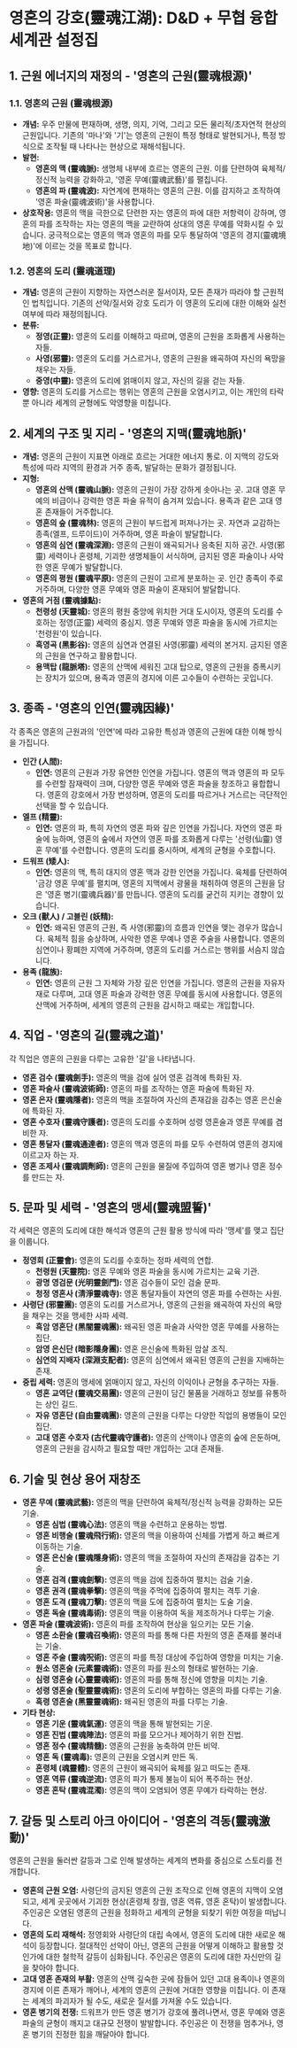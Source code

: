 # 영혼의 강호(靈魂江湖): D&D + 무협 융합 세계관 설정집

## 1. 근원 에너지의 재정의 - '영혼의 근원(靈魂根源)'

### 1.1. 영혼의 근원 (靈魂根源)

*   **개념:** 우주 만물에 편재하며, 생명, 의지, 기억, 그리고 모든 물리적/초자연적 현상의 근원입니다. 기존의 '마나'와 '기'는 영혼의 근원이 특정 형태로 발현되거나, 특정 방식으로 조작될 때 나타나는 현상으로 재해석됩니다.
*   **발현:**
    *   **영혼의 맥 (靈魂脈):** 생명체 내부에 흐르는 영혼의 근원. 이를 단련하여 육체적/정신적 능력을 강화하고, '영혼 무예(靈魂武藝)'를 펼칩니다.
    *   **영혼의 파 (靈魂波):** 자연계에 편재하는 영혼의 근원. 이를 감지하고 조작하여 '영혼 파술(靈魂波術)'을 사용합니다.
*   **상호작용:** 영혼의 맥을 극한으로 단련한 자는 영혼의 파에 대한 저항력이 강하며, 영혼의 파를 조작하는 자는 영혼의 맥을 교란하여 상대의 영혼 무예를 약화시킬 수 있습니다. 궁극적으로는 영혼의 맥과 영혼의 파를 모두 통달하여 '영혼의 경지(靈魂境地)'에 이르는 것을 목표로 합니다.

### 1.2. 영혼의 도리 (靈魂道理)

*   **개념:** 영혼의 근원이 지향하는 자연스러운 질서이자, 모든 존재가 따라야 할 근원적인 법칙입니다. 기존의 선악/질서와 강호 도리가 이 영혼의 도리에 대한 이해와 실천 여부에 따라 재정의됩니다.
*   **분류:**
    *   **정영(正靈):** 영혼의 도리를 이해하고 따르며, 영혼의 근원을 조화롭게 사용하는 자들.
    *   **사영(邪靈):** 영혼의 도리를 거스르거나, 영혼의 근원을 왜곡하여 자신의 욕망을 채우는 자들.
    *   **중영(中靈):** 영혼의 도리에 얽매이지 않고, 자신의 길을 걷는 자들.
*   **영향:** 영혼의 도리를 거스르는 행위는 영혼의 근원을 오염시키고, 이는 개인의 타락뿐 아니라 세계의 균형에도 악영향을 미칩니다.

## 2. 세계의 구조 및 지리 - '영혼의 지맥(靈魂地脈)'

*   **개념:** 영혼의 근원이 지표면 아래로 흐르는 거대한 에너지 통로. 이 지맥의 강도와 특성에 따라 지역의 환경과 거주 종족, 발달하는 문화가 결정됩니다.
*   **지형:**
    *   **영혼의 산맥 (靈魂山脈):** 영혼의 근원이 가장 강하게 솟아나는 곳. 고대 영혼 무예의 비급이나 강력한 영혼 파술 유적이 숨겨져 있습니다. 용족과 같은 고대 영혼 존재들이 거주합니다.
    *   **영혼의 숲 (靈魂林):** 영혼의 근원이 부드럽게 퍼져나가는 곳. 자연과 교감하는 종족(엘프, 드루이드)이 거주하며, 영혼 파술이 발달합니다.
    *   **영혼의 심연 (靈魂深淵):** 영혼의 근원이 왜곡되거나 응축된 지하 공간. 사영(邪靈) 세력이나 혼령체, 기괴한 생명체들이 서식하며, 금지된 영혼 파술이나 사악한 영혼 무예가 발달합니다.
    *   **영혼의 평원 (靈魂平原):** 영혼의 근원이 고르게 분포하는 곳. 인간 종족이 주로 거주하며, 다양한 영혼 무예와 영혼 파술이 혼재되어 발달합니다.
*   **영혼의 거점 (靈魂據點):**
    *   **천령성 (天靈城):** 영혼의 평원 중앙에 위치한 거대 도시이자, 영혼의 도리를 수호하는 정영(正靈) 세력의 중심지. 영혼 무예와 영혼 파술을 동시에 가르치는 '천령원'이 있습니다.
    *   **흑영곡 (黑影谷):** 영혼의 심연과 연결된 사영(邪靈) 세력의 본거지. 금지된 영혼의 근원을 연구하고 활용합니다.
    *   **용맥탑 (龍脈塔):** 영혼의 산맥에 세워진 고대 탑으로, 영혼의 근원을 증폭시키는 장치가 있으며, 용족과 영혼의 경지에 이른 고수들이 수련하는 곳입니다.

## 3. 종족 - '영혼의 인연(靈魂因緣)'

각 종족은 영혼의 근원과의 '인연'에 따라 고유한 특성과 영혼의 근원에 대한 이해 방식을 가집니다.

*   **인간 (人間):**
    *   **인연:** 영혼의 근원과 가장 유연한 인연을 가집니다. 영혼의 맥과 영혼의 파 모두를 수련할 잠재력이 크며, 다양한 영혼 무예와 영혼 파술을 창조하고 융합합니다. 영혼의 강호에서 가장 번성하며, 영혼의 도리를 따르거나 거스르는 극단적인 선택을 할 수 있습니다.
*   **엘프 (精靈):**
    *   **인연:** 영혼의 파, 특히 자연의 영혼 파와 깊은 인연을 가집니다. 자연의 영혼 파술에 능하며, 영혼의 숲에서 자연의 영혼 파를 조화롭게 다루는 '선령(仙靈) 영혼 무예'를 수련합니다. 영혼의 도리를 중시하며, 세계의 균형을 수호합니다.
*   **드워프 (矮人):**
    *   **인연:** 영혼의 맥, 특히 대지의 영혼 맥과 강한 인연을 가집니다. 육체를 단련하여 '금강 영혼 무예'를 펼치며, 영혼의 지맥에서 광물을 채취하여 영혼의 근원을 담은 '영혼 병기(靈魂兵器)'를 만듭니다. 영혼의 도리를 굳건히 지키는 경향이 있습니다.
*   **오크 (獸人) / 고블린 (妖精):**
    *   **인연:** 왜곡된 영혼의 근원, 즉 사영(邪靈)의 흐름과 인연을 맺는 경우가 많습니다. 육체적 힘을 숭상하며, 사악한 영혼 무예나 영혼 주술을 사용합니다. 영혼의 심연이나 황폐한 지역에 거주하며, 영혼의 도리를 거스르는 행위를 서슴지 않습니다.
*   **용족 (龍族):**
    *   **인연:** 영혼의 근원 그 자체와 가장 깊은 인연을 가집니다. 영혼의 근원을 자유자재로 다루며, 고대 영혼 파술과 강력한 영혼 무예를 동시에 사용합니다. 영혼의 산맥에 거주하며, 세계의 영혼의 근원을 감시하고 때로는 개입합니다.

## 4. 직업 - '영혼의 길(靈魂之道)'

각 직업은 영혼의 근원을 다루는 고유한 '길'을 나타냅니다.

*   **영혼 검수 (靈魂劍手):** 영혼의 맥을 검에 실어 영혼 검격에 특화된 자.
*   **영혼 파술사 (靈魂波術師):** 영혼의 파를 조작하는 영혼 파술에 특화된 자.
*   **영혼 은자 (靈魂隱者):** 영혼의 맥을 조절하여 자신의 존재감을 감추는 영혼 은신술에 특화된 자.
*   **영혼 수호자 (靈魂守護者):** 영혼의 도리를 수호하며 성령 영혼술과 영혼 무예를 겸비한 자.
*   **영혼 통달자 (靈魂通達者):** 영혼의 맥과 영혼의 파를 모두 수련하여 영혼의 경지에 이르고자 하는 자.
*   **영혼 조제사 (靈魂調劑師):** 영혼의 근원을 물질에 주입하여 영혼 병기나 영혼 정수를 만드는 자.

## 5. 문파 및 세력 - '영혼의 맹세(靈魂盟誓)'

각 세력은 영혼의 도리에 대한 해석과 영혼의 근원 활용 방식에 따라 '맹세'를 맺고 집단을 이룹니다.

*   **정영회 (正靈會):** 영혼의 도리를 수호하는 정파 세력의 연합.
    *   **천령원 (天靈院):** 영혼 무예와 영혼 파술을 동시에 가르치는 교육 기관.
    *   **광명 영검문 (光明靈劍門):** 영혼 검수들이 모인 검술 문파.
    *   **청정 영혼사 (淸淨靈魂寺):** 영혼 통달자들이 자연의 영혼 파를 수련하는 사원.
*   **사령단 (邪靈團):** 영혼의 도리를 거스르거나, 영혼의 근원을 왜곡하여 자신의 욕망을 채우는 것을 맹세한 사파 세력.
    *   **흑암 영혼단 (黑闇靈魂團):** 왜곡된 영혼 파술과 사악한 영혼 무예를 사용하는 집단.
    *   **암영 은신단 (暗影隱身團):** 영혼 은신술에 특화된 암살 조직.
    *   **심연의 지배자 (深淵支配者):** 영혼의 심연에서 왜곡된 영혼의 근원을 지배하는 존재.
*   **중립 세력:** 영혼의 맹세에 얽매이지 않고, 자신의 이익이나 균형을 추구하는 자들.
    *   **영혼 교역단 (靈魂交易團):** 영혼의 근원이 담긴 물품을 거래하고 정보를 유통하는 상인 길드.
    *   **자유 영혼단 (自由靈魂團):** 영혼의 근원을 다루는 다양한 직업의 용병들이 모인 집단.
    *   **고대 영혼 수호자 (古代靈魂守護者):** 영혼의 산맥이나 영혼의 숲에 은둔하며, 영혼의 근원을 감시하고 필요할 때만 개입하는 고대 존재들.

## 6. 기술 및 현상 용어 재창조

*   **영혼 무예 (靈魂武藝):** 영혼의 맥을 단련하여 육체적/정신적 능력을 강화하는 모든 기술.
    *   **영혼 심법 (靈魂心法):** 영혼의 맥을 수련하고 운용하는 방법.
    *   **영혼 비행술 (靈魂飛行術):** 영혼의 맥을 이용하여 신체를 가볍게 하고 빠르게 이동하는 기술.
    *   **영혼 은신술 (靈魂隱身術):** 영혼의 맥을 조절하여 자신의 존재감을 감추는 기술.
    *   **영혼 검격 (靈魂劍擊):** 영혼의 맥을 검에 집중하여 펼치는 검술 기술.
    *   **영혼 권격 (靈魂拳擊):** 영혼의 맥을 주먹에 집중하여 펼치는 격투 기술.
    *   **영혼 도격 (靈魂刀擊):** 영혼의 맥을 도에 집중하여 펼치는 도술 기술.
    *   **영혼 독술 (靈魂毒術):** 영혼의 맥을 이용하여 독을 제조하거나 다루는 기술.
*   **영혼 파술 (靈魂波術):** 영혼의 파를 조작하여 현상을 일으키는 모든 기술.
    *   **영혼 소환술 (靈魂召喚術):** 영혼의 파를 통해 다른 차원의 영혼 존재를 불러내는 기술.
    *   **영혼 주술 (靈魂呪術):** 영혼의 파를 특정 대상에 주입하여 영향을 미치는 기술.
    *   **원소 영혼술 (元素靈魂術):** 영혼의 파를 원소의 형태로 발현하는 기술.
    *   **심령 영혼술 (心靈靈魂術):** 영혼의 파를 통해 정신에 영향을 미치는 기술.
    *   **성령 영혼술 (聖靈靈魂術):** 영혼의 도리에 부합하는 영혼의 파를 다루는 기술.
    *   **흑령 영혼술 (黑靈靈魂術):** 왜곡된 영혼의 파를 다루는 기술.
*   **기타 현상:**
    *   **영혼 기운 (靈魂氣運):** 영혼의 맥을 통해 발현되는 기운.
    *   **영혼 진법 (靈魂陣法):** 영혼의 파를 모으거나 제어하기 위한 진법.
    *   **영혼 정수 (靈魂精髓):** 영혼의 근원을 농축하여 만든 비약.
    *   **영혼 독 (靈魂毒):** 영혼의 근원을 오염시켜 만든 독.
    *   **혼령체 (魂靈體):** 영혼의 근원이 왜곡되어 육체를 잃고 떠도는 존재.
    *   **영혼 역류 (靈魂逆流):** 영혼의 파가 통제 불능이 되어 폭주하는 현상.
    *   **영혼 혼탁 (靈魂混濁):** 영혼의 맥이 오염되어 영혼 무예가 타락하는 현상.

## 7. 갈등 및 스토리 아크 아이디어 - '영혼의 격동(靈魂激動)'

영혼의 근원을 둘러싼 갈등과 그로 인해 발생하는 세계의 변화를 중심으로 스토리를 전개합니다.

*   **영혼의 근원 오염:** 사령단의 금지된 영혼의 근원 조작으로 인해 영혼의 지맥이 오염되고, 세계 곳곳에서 기괴한 현상(혼령체 창궐, 영혼 역류, 영혼 혼탁)이 발생합니다. 주인공은 오염된 영혼의 근원을 정화하고 세계의 균형을 되찾기 위한 여정을 떠납니다.
*   **영혼의 도리 재해석:** 정영회와 사령단의 대립 속에서, 영혼의 도리에 대한 새로운 해석이 등장합니다. 절대적인 선악이 아닌, 영혼의 근원을 어떻게 이해하고 활용할 것인가에 대한 철학적 갈등이 심화됩니다. 주인공은 영혼의 도리에 대한 자신만의 길을 찾아야 합니다.
*   **고대 영혼 존재의 부활:** 영혼의 산맥 깊숙한 곳에 잠들어 있던 고대 용족이나 영혼의 경지에 이른 존재가 깨어나, 세계의 영혼의 근원에 거대한 영향을 미칩니다. 이 존재는 세계의 파괴자가 될 수도, 새로운 질서를 가져올 수도 있습니다.
*   **영혼 병기의 전쟁:** 드워프가 만든 영혼 병기가 강호에 풀려나면서, 영혼 무예와 영혼 파술의 균형이 깨지고 대규모 전쟁이 발발합니다. 주인공은 이 전쟁을 멈추거나, 영혼 병기의 진정한 힘을 깨달아야 합니다.
